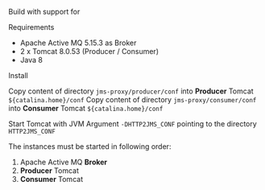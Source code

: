 Build with support for 

Requirements

- Apache Active MQ 5.15.3 as Broker
- 2 x Tomcat 8.0.53  (Producer / Consumer)
- Java 8

Install

Copy content of directory `jms-proxy/producer/conf` into **Producer** Tomcat `${catalina.home}/conf`
Copy content of directory `jms-proxy/consumer/conf` into **Consumer** Tomcat `${catalina.home}/conf`


Start Tomcat with JVM Argument `-DHTTP2JMS_CONF` 
pointing to the directory `HTTP2JMS_CONF`

The instances must be started in following order:

1. Apache Active MQ **Broker** 
2. **Producer** Tomcat
3. **Consumer** Tomcat
